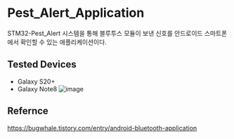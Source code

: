 ﻿# Pest_Alert_Application
STM32-Pest_Alert 시스템을 통해 블루투스 모듈이 보낸 신호를 
안드로이드 스마트폰에서  확인할 수 있는 애플리케이션이다.

## Tested Devices
 - Galaxy S20+
 - Galaxy  Note8
![image](https://github.com/LeeSonShin/Pest_Alert_Application/assets/118882978/d5c9f5ec-2666-4c91-adff-bff768842598)

## Refernce
https://bugwhale.tistory.com/entry/android-bluetooth-application
